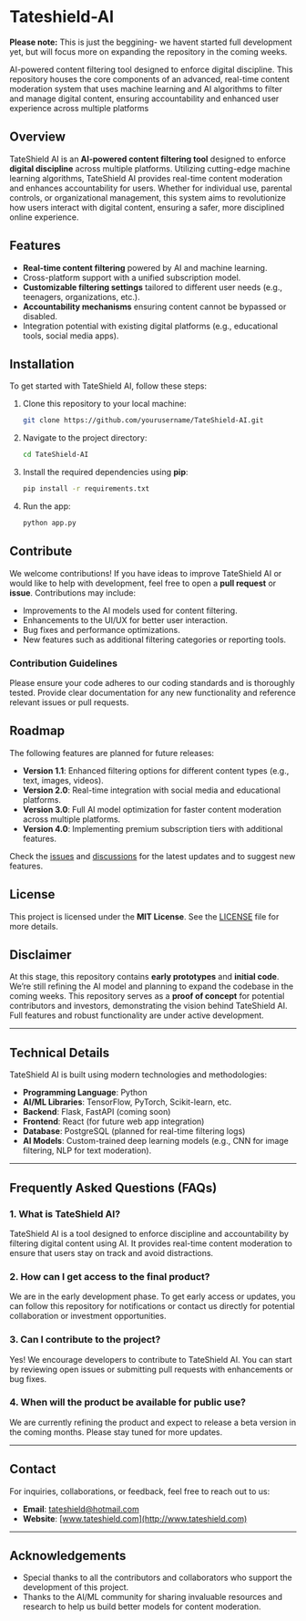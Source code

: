 # Tateshield-AI
**Please note:** This is just the beggining- we havent started full development yet, but will focus more on expanding the repository in the coming weeks. 

AI-powered content filtering tool designed to enforce digital discipline. This repository houses the core components of an advanced, real-time content moderation system that uses machine learning and AI algorithms to filter and manage digital content, ensuring accountability and enhanced user experience across multiple platforms

## Overview

TateShield AI is an **AI-powered content filtering tool** designed to enforce **digital discipline** across multiple platforms. Utilizing cutting-edge machine learning algorithms, TateShield AI provides real-time content moderation and enhances accountability for users. Whether for individual use, parental controls, or organizational management, this system aims to revolutionize how users interact with digital content, ensuring a safer, more disciplined online experience.

## Features

- **Real-time content filtering** powered by AI and machine learning.
- Cross-platform support with a unified subscription model.
- **Customizable filtering settings** tailored to different user needs (e.g., teenagers, organizations, etc.).
- **Accountability mechanisms** ensuring content cannot be bypassed or disabled.
- Integration potential with existing digital platforms (e.g., educational tools, social media apps).
  
## Installation

To get started with TateShield AI, follow these steps:

1. Clone this repository to your local machine:
   ```bash
   git clone https://github.com/yourusername/TateShield-AI.git
   ```
   
2. Navigate to the project directory:
   ```bash
   cd TateShield-AI
   ```

3. Install the required dependencies using **pip**:
   ```bash
   pip install -r requirements.txt
   ```

4. Run the app:
   ```bash
   python app.py
   ```

## Contribute

We welcome contributions! If you have ideas to improve TateShield AI or would like to help with development, feel free to open a **pull request** or **issue**. Contributions may include:

- Improvements to the AI models used for content filtering.
- Enhancements to the UI/UX for better user interaction.
- Bug fixes and performance optimizations.
- New features such as additional filtering categories or reporting tools.

### Contribution Guidelines

Please ensure your code adheres to our coding standards and is thoroughly tested. Provide clear documentation for any new functionality and reference relevant issues or pull requests.

## Roadmap

The following features are planned for future releases:

- **Version 1.1**: Enhanced filtering options for different content types (e.g., text, images, videos).
- **Version 2.0**: Real-time integration with social media and educational platforms.
- **Version 3.0**: Full AI model optimization for faster content moderation across multiple platforms.
- **Version 4.0**: Implementing premium subscription tiers with additional features.

Check the [issues](https://github.com/yourusername/TateShield-AI/issues) and [discussions](https://github.com/yourusername/TateShield-AI/discussions) for the latest updates and to suggest new features.

## License

This project is licensed under the **MIT License**. See the [LICENSE](LICENSE) file for more details.

## Disclaimer

At this stage, this repository contains **early prototypes** and **initial code**. We’re still refining the AI model and planning to expand the codebase in the coming weeks. This repository serves as a **proof of concept** for potential contributors and investors, demonstrating the vision behind TateShield AI. Full features and robust functionality are under active development.

---

## Technical Details

TateShield AI is built using modern technologies and methodologies:

- **Programming Language**: Python
- **AI/ML Libraries**: TensorFlow, PyTorch, Scikit-learn, etc.
- **Backend**: Flask, FastAPI (coming soon)
- **Frontend**: React (for future web app integration)
- **Database**: PostgreSQL (planned for real-time filtering logs)
- **AI Models**: Custom-trained deep learning models (e.g., CNN for image filtering, NLP for text moderation).

---

## Frequently Asked Questions (FAQs)

### 1. **What is TateShield AI?**
TateShield AI is a tool designed to enforce discipline and accountability by filtering digital content using AI. It provides real-time content moderation to ensure that users stay on track and avoid distractions.

### 2. **How can I get access to the final product?**
We are in the early development phase. To get early access or updates, you can follow this repository for notifications or contact us directly for potential collaboration or investment opportunities.

### 3. **Can I contribute to the project?**
Yes! We encourage developers to contribute to TateShield AI. You can start by reviewing open issues or submitting pull requests with enhancements or bug fixes.

### 4. **When will the product be available for public use?**
We are currently refining the product and expect to release a beta version in the coming months. Please stay tuned for more updates.

---

## Contact

For inquiries, collaborations, or feedback, feel free to reach out to us:

- **Email**: tateshield@hotmail.com
- **Website**: [www.tateshield.com](http://www.tateshield.com)

---

## Acknowledgements

- Special thanks to all the contributors and collaborators who support the development of this project.
- Thanks to the AI/ML community for sharing invaluable resources and research to help us build better models for content moderation.
